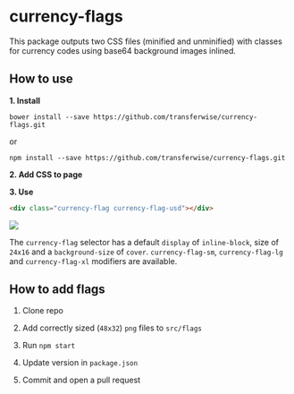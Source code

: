 # currency-flags
This package outputs two CSS files (minified and unminified) with classes for currency codes using base64 background images inlined.

## How to use

**1. Install**

`bower install --save https://github.com/transferwise/currency-flags.git`

or

`npm install --save https://github.com/transferwise/currency-flags.git`

**2. Add CSS to page**

**3. Use**

```html
<div class="currency-flag currency-flag-usd"></div>
```

<img src="http://i.imgur.com/Fdd5VLp.png">

The `currency-flag` selector has a default `display` of `inline-block`, size of `24x16` and a `background-size` of `cover`.
`currency-flag-sm`, `currency-flag-lg` and `currency-flag-xl` modifiers are available.

## How to add flags

1. Clone repo

2. Add correctly sized (`48x32`) `png` files to `src/flags`

3. Run `npm start`

4. Update version in `package.json`

5. Commit and open a pull request
